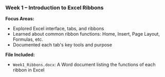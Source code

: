 ### Week 1 – Introduction to Excel Ribbons

**Focus Areas:**
- Explored Excel interface, tabs, and ribbons
- Learned about common ribbon functions: Home, Insert, Page Layout, Formulas, etc.
- Documented each tab's key tools and purpose

**File Included:**
- `Week1_Ribbons.docx`: A Word document listing the functions of each ribbon in Excel
